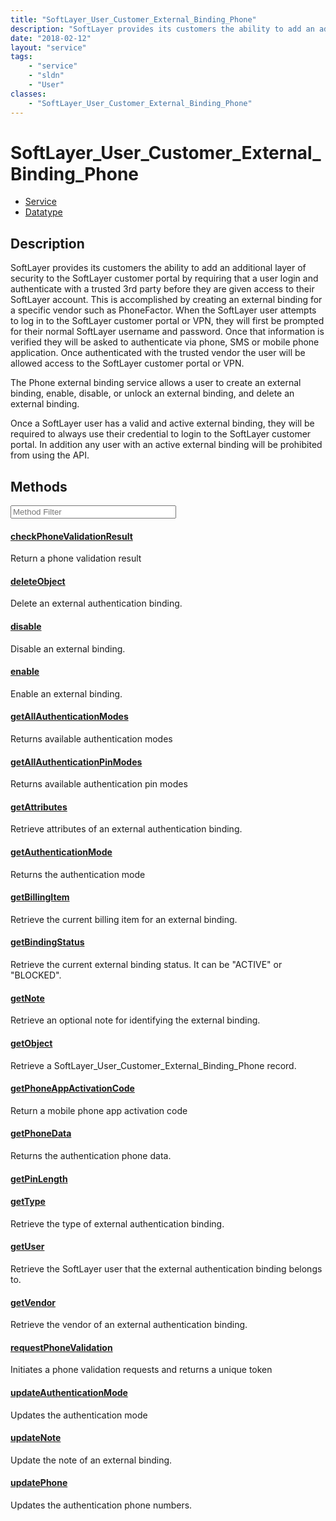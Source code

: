 ```yaml
---
title: "SoftLayer_User_Customer_External_Binding_Phone"
description: "SoftLayer provides its customers the ability to add an additional layer of security to the SoftLayer customer portal by... "
date: "2018-02-12"
layout: "service"
tags:
    - "service"
    - "sldn"
    - "User"
classes:
    - "SoftLayer_User_Customer_External_Binding_Phone"
---
```

# SoftLayer_User_Customer_External_Binding_Phone
<div id='service-datatype'>
    <ul id='sldn-reference-tabs'>
    <li id='service'> <a href='/reference/services/SoftLayer_User_Customer_External_Binding_Phone' >Service</a></li>    <li id='datatype'> <a href='/reference/datatypes/SoftLayer_User_Customer_External_Binding_Phone' >Datatype</a></li>
    </ul>
</div>

## Description
SoftLayer provides its customers the ability to add an additional layer of security to the SoftLayer customer portal by requiring that a user login and authenticate with a trusted 3rd party before they are given access to their SoftLayer account.  This is accomplished by creating an external binding for a specific vendor such as PhoneFactor. When the SoftLayer user attempts to log in to the SoftLayer customer portal or VPN, they will first be prompted for their normal SoftLayer username and password.  Once that information is verified they will be asked to authenticate via phone, SMS or mobile phone application. Once authenticated with the trusted vendor the user will be allowed access to the SoftLayer customer portal or VPN. 

The Phone external binding service allows a user to create an external binding, enable, disable, or unlock an external binding, and delete an external binding. 

Once a SoftLayer user has a valid and active external binding, they will be required to always use their credential to login to the SoftLayer customer portal.  In addition any user with an active external binding will be prohibited from using the API. 



        
<div id="properties" class="content service-content">

## Methods

<div class="view-filters">
    <div class="clearfix">
        <div class="search-input-box">
            <input placeholder="Method Filter" onkeyup="titleSearch(inputId='edit-combine', divId='method-div', elementClass='method-row')" 
                type="text" id="edit-combine" value="" size="30" maxlength="128" class="form-text">
        </div>
    </div>
</div>

<div id="method-div">

<div class="method-row">

#### [checkPhoneValidationResult](/reference/services/SoftLayer_User_Customer_External_Binding_Phone/checkPhoneValidationResult)
Return a phone validation result
</div>

<div class="method-row">

#### [deleteObject](/reference/services/SoftLayer_User_Customer_External_Binding_Phone/deleteObject)
Delete an external authentication binding.
</div>

<div class="method-row">

#### [disable](/reference/services/SoftLayer_User_Customer_External_Binding_Phone/disable)
Disable an external binding.
</div>

<div class="method-row">

#### [enable](/reference/services/SoftLayer_User_Customer_External_Binding_Phone/enable)
Enable an external binding.
</div>

<div class="method-row">

#### [getAllAuthenticationModes](/reference/services/SoftLayer_User_Customer_External_Binding_Phone/getAllAuthenticationModes)
Returns available authentication modes
</div>

<div class="method-row">

#### [getAllAuthenticationPinModes](/reference/services/SoftLayer_User_Customer_External_Binding_Phone/getAllAuthenticationPinModes)
Returns available authentication pin modes
</div>

<div class="method-row">

#### [getAttributes](/reference/services/SoftLayer_User_Customer_External_Binding_Phone/getAttributes)
Retrieve attributes of an external authentication binding.
</div>

<div class="method-row">

#### [getAuthenticationMode](/reference/services/SoftLayer_User_Customer_External_Binding_Phone/getAuthenticationMode)
Returns the authentication mode
</div>

<div class="method-row">

#### [getBillingItem](/reference/services/SoftLayer_User_Customer_External_Binding_Phone/getBillingItem)
Retrieve the current billing item for an external binding.
</div>

<div class="method-row">

#### [getBindingStatus](/reference/services/SoftLayer_User_Customer_External_Binding_Phone/getBindingStatus)
Retrieve the current external binding status. It can be "ACTIVE" or "BLOCKED".
</div>

<div class="method-row">

#### [getNote](/reference/services/SoftLayer_User_Customer_External_Binding_Phone/getNote)
Retrieve an optional note for identifying the external binding.
</div>

<div class="method-row">

#### [getObject](/reference/services/SoftLayer_User_Customer_External_Binding_Phone/getObject)
Retrieve a SoftLayer_User_Customer_External_Binding_Phone record.
</div>

<div class="method-row">

#### [getPhoneAppActivationCode](/reference/services/SoftLayer_User_Customer_External_Binding_Phone/getPhoneAppActivationCode)
Return a mobile phone app activation code
</div>

<div class="method-row">

#### [getPhoneData](/reference/services/SoftLayer_User_Customer_External_Binding_Phone/getPhoneData)
Returns the authentication phone data.
</div>

<div class="method-row">

#### [getPinLength](/reference/services/SoftLayer_User_Customer_External_Binding_Phone/getPinLength)

</div>

<div class="method-row">

#### [getType](/reference/services/SoftLayer_User_Customer_External_Binding_Phone/getType)
Retrieve the type of external authentication binding.
</div>

<div class="method-row">

#### [getUser](/reference/services/SoftLayer_User_Customer_External_Binding_Phone/getUser)
Retrieve the SoftLayer user that the external authentication binding belongs to.
</div>

<div class="method-row">

#### [getVendor](/reference/services/SoftLayer_User_Customer_External_Binding_Phone/getVendor)
Retrieve the vendor of an external authentication binding.
</div>

<div class="method-row">

#### [requestPhoneValidation](/reference/services/SoftLayer_User_Customer_External_Binding_Phone/requestPhoneValidation)
Initiates a phone validation requests and returns a unique token
</div>

<div class="method-row">

#### [updateAuthenticationMode](/reference/services/SoftLayer_User_Customer_External_Binding_Phone/updateAuthenticationMode)
Updates the authentication mode
</div>

<div class="method-row">

#### [updateNote](/reference/services/SoftLayer_User_Customer_External_Binding_Phone/updateNote)
Update the note of an external binding.
</div>

<div class="method-row">

#### [updatePhone](/reference/services/SoftLayer_User_Customer_External_Binding_Phone/updatePhone)
Updates the authentication phone numbers.
</div>
</div>

</div>

